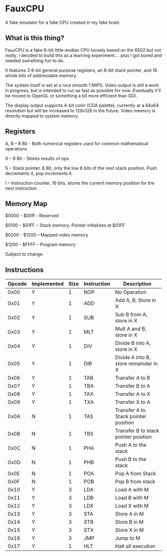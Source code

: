 ﻿# FauxCPU

A fake emulator for a fake CPU created in my fake brain

## What is this thing?

FauxCPU is a fake 8-bit little-endian CPU loosely based on the 6502 but not really. I decided to build this as a learning experiment.... plus I got bored and needed something fun to do. 

It features 3 8-bit general purpose registers, an 8-bit stack pointer, and 16 whole bits of addressable memory. 

The system itself is set at a nice smooth 1 MIPS. Video output is still a work in progress, but is intended to run as fast as possible for now. Eventually it'll be moved to OpenGL or something a bit more efficient than GDI. 

The display output supports 4-bit color (CGA palette), currently at a 64x64 resolution but will be increased to 128x128 in the future. Video memory is directly mapped to system memory. 

## Registers

A, B – 8 Bit - Both numerical registers used for common mathematical operations

X – 8 Bit - Stores results of ops

S – Stack pointer. 8 Bit, only the low 8 bits of the  next stack position. Push decrements it, pop increments it. 

I – Instruction counter, 16 bits, stores the current memory position for the next instruction 


## Memory Map

$0000 - $00ff - Reserved

$0100 - $01FF – Stack memory. Pointer initializes at $01FF

$0200 - $1200 – Mapped video memory

$1200 - $FFFF – Program memory

Subject to change. 

## Instructions

| Opcode | Implemented | Size | Instruction | Description |
|--------|-------------|------|-------------|-------------|
|0x00  | Y    | 1  | NOP  | No Operation |
|0x01  | Y    | 1  | ADD  | Add A, B, Store in X |
|0x02  | Y    | 1  | SUB  | Sub B from A, store in X |
|0x03  | Y    | 1  | MLT  | Mult A and B, store in X |
|0x04  | Y    | 1  | DIV  | Divide B into A, store in X |
|0x05  | Y    | 1  | DIR  | Divide A into B, store remainder in X |
|0x06  | Y    | 1  | TAB  | Transfer A to B |
|0x07  | Y    | 1  | TBA  | Transfer B to A |
|0x08  | Y    | 1  | TAX  | Transfer A to X |
|0x09  | Y    | 1  | TXA  | Transfer X to A |
|0x0A  | N    | 1  | TAS  | Transfer A to Stack pointer position |
|0x0B  | N    | 1  | TBS  | Transfer B to stack pointer position |
|0x0C  | N    | 1  | PHA  | Push A to the stack |
|0x0D  | N    | 1  | PHB  | Push B to the stack |
|0x0E  | N    | 1  | POA  | Pop A from Stack |
|0x0F  | N    | 1  | POB  | Pop B from stack |
|0x10  | Y    | 3  | LDA  | Load A with M |
|0x11  | Y    | 3  | LDB  | Load B with M |
|0x12  | Y    | 3  | LDX  | Load X with M |
|0x13  | Y    | 3  | STA  | Store A in M |
|0x14  | Y    | 3  | STB  | Store B in M |
|0x15  | Y    | 3  | STX  | Store X in M |
|0x16  | Y    | 3  | JMP  | Jump to M |
|0x17  | Y    | 1  | HLT  | Halt all execution |